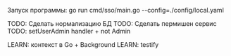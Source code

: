 Запуск программы: go run cmd/sso/main.go --config=./config/local.yaml

TODO: Сделать нормализацию БД
TODO: Сделать пермишен сервис
TODO: setUserAdmin handler + not Admin

LEARN: контекст в Go + Background
LEARN: testify
